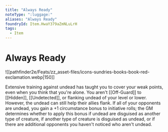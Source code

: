```yaml
---
title: "Always Ready"
noteType: ":luggage:"
aliases: "Always Ready"
foundryId: Item.HwaY379aZmNLuLrH
tags:
  - Item
---
```


# Always Ready
![[pathfinder2e/Feats/zz_asset-files/icons-sundries-books-book-red-exclamation.webp|150]]

Extensive training against undead has taught you to cover your weak points, even when you think that you're alone. You aren't [[Off-Guard]] to [[Hidden]], [[Undetected]], or flanking undead of your level or lower. However, the undead can still help their allies flank. If all of your opponents are undead, you gain a +1 circumstance bonus to initiative rolls; the GM determines whether to apply this bonus if undead are disguised as another type of creature, if another type of creature is disguised as undead, or if there are additional opponents you haven't noticed who aren't undead.
